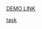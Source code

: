 [DEMO LINK](https://<your_account>.github.io/IphoneCalculator/)

[task](https://docs.google.com/document/d/1VrgR6QVGzqXMLURniziyZkJf5PR6CMnTIfQtbizS4D8/edit)
